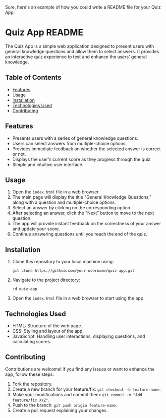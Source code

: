 Sure, here's an example of how you could write a README file for your Quiz App:

# Quiz App README

The Quiz App is a simple web application designed to present users with general knowledge questions and allow them to select answers. It provides an interactive quiz experience to test and enhance the users' general knowledge.

## Table of Contents

- [Features](#features)
- [Usage](#usage)
- [Installation](#installation)
- [Technologies Used](#technologies-used)
- [Contributing](#contributing)


## Features

- Presents users with a series of general knowledge questions.
- Users can select answers from multiple-choice options.
- Provides immediate feedback on whether the selected answer is correct or not.
- Displays the user's current score as they progress through the quiz.
- Simple and intuitive user interface.

## Usage

1. Open the `index.html` file in a web browser.
2. The main page will display the title "General Knowledge Questions," along with a question and multiple-choice options.
3. Select an answer by clicking on the corresponding option.
4. After selecting an answer, click the "Next" button to move to the next question.
5. The app will provide instant feedback on the correctness of your answer and update your score.
6. Continue answering questions until you reach the end of the quiz.

## Installation

1. Clone this repository to your local machine using:
   ```
   git clone https://github.com/your-username/quiz-app.git
   ```

2. Navigate to the project directory:
   ```
   cd quiz-app
   ```

3. Open the `index.html` file in a web browser to start using the app.

## Technologies Used

- HTML: Structure of the web page.
- CSS: Styling and layout of the app.
- JavaScript: Handling user interactions, displaying questions, and calculating scores.

## Contributing

Contributions are welcome! If you find any issues or want to enhance the app, follow these steps:

1. Fork the repository.
2. Create a new branch for your feature/fix: `git checkout -b feature-name`.
3. Make your modifications and commit them: `git commit -m "Add feature/fix XYZ"`.
4. Push to the branch: `git push origin feature-name`.
5. Create a pull request explaining your changes.
